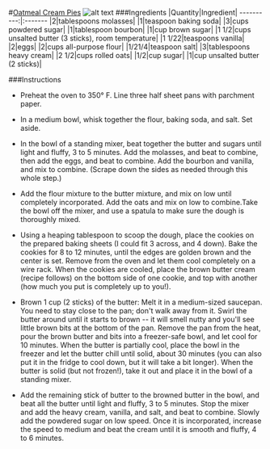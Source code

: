 #[Oatmeal Cream Pies](http://food52.com/recipes/31276-oatmeal-cream-pies)
![alt text](https://images.food52.com/jFw3Sa1hRbf7akaQ5-BXAdpVad4=/753x502/58ea4583-c126-454f-884d-18ca4baa20ba--oatmeal_cream_pies6blogsize_1_of_1-.jpg)
###Ingredients
|Quantity|Ingredient|
----------:|:-------
|2|tablespoons molasses|
|1|teaspoon baking soda|
|3|cups powdered sugar|
|1|tablespoon bourbon|
|1|cup brown sugar|
|1 1/2|cups unsalted butter (3 sticks), room temperature|
|1 1/22|teaspoons vanilla|
|2|eggs|
|2|cups all-purpose flour|
|1/21/4|teaspoon salt|
|3|tablespoons heavy cream|
|2 1/2|cups rolled oats|
|1/2|cup sugar|
|1|cup unsalted butter (2 sticks)|

###Instructions

* Preheat the oven to 350° F. Line three half sheet pans with parchment paper.

* In a medium bowl, whisk together the flour, baking soda, and salt. Set aside.

* In the bowl of a standing mixer, beat together the butter and sugars until light and fluffy, 3 to 5 minutes. Add the molasses, and beat to combine, then add the eggs, and beat to combine. Add the bourbon and vanilla, and mix to combine. (Scrape down the sides as needed through this whole step.)

* Add the flour mixture to the butter mixture, and mix on low until completely incorporated. Add the oats and mix on low to combine.Take the bowl off the mixer, and use a spatula to make sure the dough is thoroughly mixed.

* Using a heaping tablespoon to scoop the dough, place the cookies on the prepared baking sheets (I could fit 3 across, and 4 down). Bake the cookies for 8 to 12 minutes, until the edges are golden brown and the center is set. Remove from the oven and let them cool completely on a wire rack. When the cookies are cooled, place the brown butter cream (recipe follows) on the bottom side of one cookie, and top with another (how much you put is completely up to you!).

* Brown 1 cup (2 sticks) of the butter: Melt it in a medium-sized saucepan. You need to stay close to the pan; don't walk away from it. Swirl the butter around until it starts to brown -- it will smell nutty and you'll see little brown bits at the bottom of the pan. Remove the pan from the heat, pour the brown butter and bits into a freezer-safe bowl, and let cool for 10 minutes. When the butter is partially cool, place the bowl in the freezer and let the butter chill until solid, about 30 minutes (you can also put it in the fridge to cool down, but it will take a bit longer). When the butter is solid (but not frozen!), take it out and place it in the bowl of a standing mixer.

* Add the remaining stick of butter to the browned butter in the bowl, and beat all the butter until light and fluffy, 3 to 5 minutes. Stop the mixer and add the heavy cream, vanilla, and salt, and beat to combine. Slowly add the powdered sugar on low speed. Once it is incorporated, increase the speed to medium and beat the cream until it is smooth and fluffy, 4 to 6 minutes.